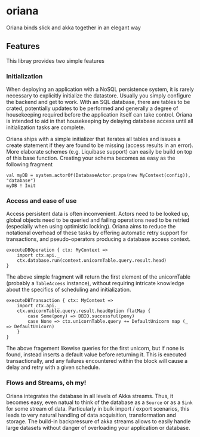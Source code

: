 # oriana
Oriana binds slick and akka together in an elegant way

## Features

This libray provides two simple features

### Initialization

When deploying an application with a NoSQL persistence system, it is rarely necessary to explicitly initialize
the datastore. Usually you simply configure the backend and get to work. With an SQL database, there are tables
to be crated, potentially updates to be performed and generally a degree of housekeeping required before the application
itself can take control. Oriana is intended to aid in that housekeeping by delaying database access until all
initialization tasks are complete.

Oriana ships with a simple initializer that iterates all tables and issues a create statement if they are found
to be missing (access results in an error). More elaborate schemes  (e.g. Liquibase support) can easily be
build on top of this base function. Creating your schema becomes as easy as the following fragment

    val myDB = system.actorOf(DatabaseActor.props(new MyContext(config)), "database")
    myDB ! Init

### Access and ease of use

Access persistent data is often inconvenient. Actors need to be looked up, global objects need to be queried
and failing operations need to be retried (especially when using optimistic locking). Oriana aims to reduce the
notational overhead of these tasks by offering automatic retry support for transactions, and pseudo-operators producing
a database access context. 

    executeDBOperation { ctx: MyContext =>
        import ctx.api._
        ctx.database.run(context.unicornTable.query.result.head)
    }
    
The above simple fragment will return the first element of the unicornTable (probably a `TableAccess` instance), without
requiring intricate knowledge about the specifics of scheduling and initialization.
 
    executeDBTransaction { ctx: MyContext =>
        import ctx.api._
        ctx.unicornTable.query.result.headOption flatMap {
            case Some(pony) => DBIO.successful(pony)
            case None => ctx.unicornTable.query += DefaultUnicorn map (_ => DefaultUnicorn)
        }
    }
    
The above fragement likewise queries for the first unicorn, but if none is found, instead inserts a default value
before returning it. This is executed transactionally, and any failures encountered within the block will
cause a delay and retry with a given schedule.

### Flows and Streams, oh my!

Oriana integrates the database in all levels of Akka streams. Thus, it becomes easy, even natual to think of the
database as a `Source` or as a `Sink` for some stream of data. Particularly in bulk import / export scenarios, this
leads to very natural handling of data acquisition, transformation and storage. The build-in backpressure of akka streams
allows to easily handle large datasets without danger of overloading your application or database.
